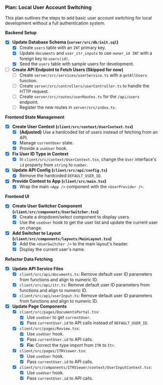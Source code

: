 ### Plan: Local User Account Switching

This plan outlines the steps to add basic user account switching for local development without a full authentication system.

**Backend Setup**
- [x] **Update Database Schema (`server/src/db/init.sql`)**
  - [x] Create `users` table with an `INT` primary key.
  - [x] Update `documents` and `user_itr_inputs` to use `owner_id INT` with a foreign key to `users(id)`.
  - [x] Seed the `users` table with sample users for development.
- [ ] **Create API Endpoint to Fetch Users (Skipped for now)**
  - [ ] Create `server/src/services/userService.ts` with a `getAllUsers` function.
  - [ ] Create `server/src/controllers/userController.ts` to handle the HTTP request.
  - [ ] Create `server/src/routes/userRoutes.ts` for the `/api/users` endpoint.
  - [ ] Register the new routes in `server/src/index.ts`.

**Frontend State Management**
- [x] **Create User Context (`client/src/context/UserContext.tsx`)**
  - [x] **(Adjusted)** Use a hardcoded list of users instead of fetching from an API.
  - [x] Manage `currentUser` state.
  - [x] Provide a `useUser` hook.
- [x] **Fix User ID Type in Context**
  - [x] In `client/src/context/UserContext.tsx`, change the `User` interface's `id` property from `string` to `number`.
- [x] **Update API Config (`client/src/api/config.ts`)**
  - [x] Remove the hardcoded `DEFAULT_USER_ID`.
- [x] **Provide Context to App (`client/src/main.tsx`)**
  - [x] Wrap the main `<App />` component with the `<UserProvider />`.

**Frontend UI**
- [x] **Create User Switcher Component (`client/src/components/UserSwitcher.tsx`)**
  - [x] Create a dropdown/select component to display users.
  - [x] Use the `useUser` hook to get the user list and update the current user on change.
- [x] **Add Switcher to Layout (`client/src/components/layouts/MainLayout.tsx`)**
  - [x] Add the `<UserSwitcher />` to the main layout's header.
  - [x] Display the current user's name.

**Refactor Data Fetching**
- [x] **Update API Service Files**
  - [x] `client/src/api/documents.ts`: Remove default user ID parameters from functions and align to numeric ID.
  - [x] `client/src/api/itr.ts`: Remove default user ID parameters from functions and align to numeric ID.
  - [x] `client/src/api/userInput.ts`: Remove default user ID parameters from functions and align to numeric ID.
- [x] **Update Page Components**
  - [x] `client/src/pages/DocumentsPortal.tsx`:
    - [x] Use `useUser` to get `currentUser`.
    - [x] Pass `currentUser.id` to API calls instead of `DEFAULT_USER_ID`.
  - [x] `client/src/pages/Review.tsx`:
    - [x] Use `useUser` hook.
    - [x] Pass `currentUser.id` to API calls.
    - [x] **Fix:** Correct the type import from `ITR` to `Itr`.
  - [x] `client/src/pages/ITRViewer.tsx`:
    - [x] Use `useUser` hook.
    - [x] Pass `currentUser.id` to API calls.
  - [x] `client/src/components/ITRViewer/context/UserInputContext.tsx`:
    - [x] Use `useUser` hook.
    - [x] Pass `currentUser.id` to API calls. 